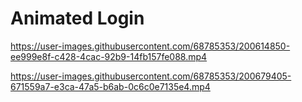 # Animated Login

https://user-images.githubusercontent.com/68785353/200614850-ee999e8f-c428-4cac-92b9-14fb157fe088.mp4



https://user-images.githubusercontent.com/68785353/200679405-671559a7-e3ca-47a5-b6ab-0c6c0e7135e4.mp4

